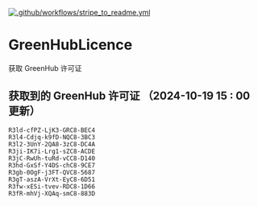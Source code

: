 [![.github/workflows/stripe_to_readme.yml](https://github.com/zjx-kimi/GreenHubLicence/actions/workflows/stripe_to_readme.yml/badge.svg)](https://github.com/zjx-kimi/GreenHubLicence/actions/workflows/stripe_to_readme.yml)
# GreenHubLicence
获取 GreenHub 许可证
## 获取到的 GreenHub 许可证 （2024-10-19 15 : 00 更新）
```
R3ld-cfPZ-LjK3-GRC8-BEC4
R3l4-Cdjq-k9fD-NQC8-3BC3
R3l2-3UnY-2QA8-3zC8-DC4A
R3ji-IK7i-Lrg1-sZC8-ACDE
R3jC-RwUh-tuRd-vCC8-D140
R3hd-GxSf-Y4DS-chC8-9CE7
R3gb-0OgF-j3FT-QVC8-5687
R3gT-aszA-VrXt-EyC8-6D51
R3fw-xESi-tvev-RDC8-1D66
R3fR-mhVj-XQAq-smC8-883D
```
